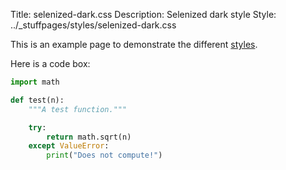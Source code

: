 Title: selenized-dark.css
Description: Selenized dark style
Style: ../_stuffpages/styles/selenized-dark.css

This is an example page to demonstrate the different [styles](index.md).

Here is a code box:
```python
import math

def test(n):
    """A test function."""

    try:
        return math.sqrt(n)
    except ValueError:
        print("Does not compute!")
```

